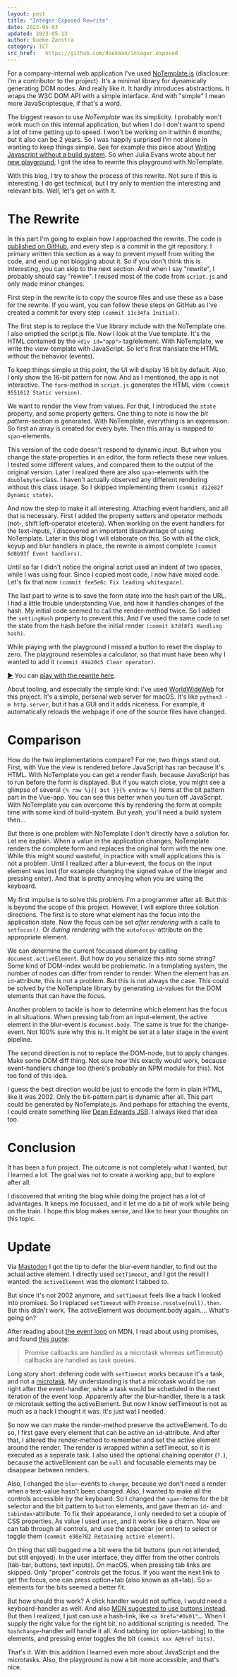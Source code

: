 ```yaml
---
layout: post
title: "Integer Exposed Rewrite"
date: 2023-05-03
updated: 2023-05-13
author: Doeke Zanstra
category: ICT
src_href:	https://github.com/doekman/integer.exposed
---
```


For a company-internal web application I've used [NoTemplate.js][notemplate] (disclosure: I'm a contributor to the project). It's a minimal library for dynamically generating DOM nodes. And really like it. It hardly introduces abstractions. It wraps the W3C DOM API with a simple interface. And with "simple" I mean more JavaScriptesque, if that's a word.

The biggest reason to use _NoTemplate_ was its simplicity. I probably won't work much on this internal application, but when I do I don't want to spend a lot of time getting up to speed. I won't be working on it within 6 months, but it also can be 2 years. So I was happily surprised I'm not alone in wanting to keep things simple. See for example this piece about [Writing Javascript without a build system][no_build]. So when Julia Evans wrote about her [new playground][int_exposed], I got the idea to rewrite this playground with NoTemplate.

With this blog, I try to show the process of this rewrite. Not sure if this is interesting. I do get technical, but I try only to mention the interesting and relevant bits. Well, let's get on with it.


The Rewrite
===========

In this part I'm going to explain how I approached the rewrite. The code is [published on GitHub][repo], and every step is a commit in the git repository. I primary written this section as a way to prevent myself from writing the code, and end up not blogging about it. So if you don't think this is interesting, you can skip to the next section. And when I say "rewrite", I probably should say "rewire". I reused most of the code from `script.js` and only made minor changes.

First step in the rewrite is to copy the source files and use these as a base for the rewrite. If you want, you can follow these steps on GitHub as I've created a commit for every step `(commit 11c34fa Initial)`.

The first step is to replace the Vue library include with the NoTemplate one. I also emptied the script.js file. Now I look at the Vue template. It's the HTML contained by the `<div id="app">` tag/element. With NoTemplate, we write the view-template with JavaScript. So let's first translate the HTML without the behavior (events).

To keep things simple at this point, the UI will display 16 bit by default. Also, I only show the 16-bit pattern for now. And as I mentioned, the app is not interactive. The `form`-method in `script.js` generates the HTML view `(commit 9551612 Static version)`.

We want to render the view from values. For that, I introduced the `state` property, and some  property getters. One thing to note is how the _bit pattern_-section is generated. With NoTemplate, everything is an expression. So first an array is created for every byte. Then this array is mapped to `span`-elements.

This version of the code doesn't respond to dynamic input. But when you change the state-properties in an editor, the form reflects these new values. I tested some different values, and compared them to the output of the original version. Later I realized there are also `span`-elements with the `doublebyte`-class. I haven't actually observed any different rendering without this class usage. So I skipped implementing them `(commit d12e82f Dynamic state)`.

And now the step to make it all interesting. Attaching event handlers, and all that is necessary. First I added the property setters and operator methods (not-, shift left-operator etcetera). When working on the event handlers for the text-inputs, I discovered an important disadvantage of using NoTemplate. Later in this blog I will elaborate on this. So with all the click, keyup and blur handlers in place, the rewrite is almost complete `(commit 6d8b93f Event handlers)`.

Until so far I didn't notice the original script used an indent of two spaces, while I was using four. Since I copied most code, I now have mixed code. Let's fix that now `(commit fee5e6c Fix leading whitespace)`.

The last part to write is to save the form state into the hash part of the URL. I had a little trouble understanding Vue, and how it handles changes of the hash. My initial code seemed to call the render-method twice. So I added the `settingHash` property to prevent this. And I've used the same code to set the state from the hash before the initial render `(commit b7df8f1 Handling hash)`.

While playing with the playground I missed a button to reset the display to zero. The playground resembles a calculator, so that must have been why I wanted to add it `(commit 49a20c5 Clear operator)`.

[▶️][int_exposed_rewrite] You can [play with the rewrite here][int_exposed_rewrite].

About tooling, and especially the simple kind: I've used [WorldWideWeb][wwwapp] for this project. It's a simple, personal web server for macOS. It's like `python3 -m http.server`, but it has a GUI and it adds niceness. For example, it automatically reloads the webpage if one of the source files have changed. 


Comparison
==========

How do the two implementations compare? For me, two things stand out. First, with Vue the view is rendered before JavaScript has ran because it's HTML. With NoTemplate you can get a render flash, because JavaScript has to run before the form is displayed. But if you watch close, you might see a glimpse of several `{% raw %}{{ bit }}{% endraw %}` items at the bit pattern part in the Vue-app. You can see this better when you turn off JavaScript. With NoTemplate you can overcome this by rendering the form at compile time with some kind of build-system. But yeah, you'll need a build system then...

But there is one problem with NoTemplate I don't directly have a solution for. Let me explain. When a value in the application changes, NoTemplate renders the complete form and replaces the original form with the new one. While this might sound wasteful, in practice with small applications this is not a problem. Until I realized after a blur-event, the focus on the input element was lost (for example changing the signed value of the integer and pressing enter). And that is pretty annoying when you are using the keyboard. 

My first impulse is to solve this problem. I'm a programmer after all. But this is beyond the scope of this project. However, I will explore three solution directions. The first is to store what element has the focus into the application state. Now the focus can be set _after rendering_ with a calls to `setfocus()`. Or _during rendering_ with the  `autofocus`-attribute on the appropriate element.

We can determine the current focussed element by calling `document.activeElement`. But how do you serialize this into some string? Some kind of DOM-index would be problematic. In a templating system, the number of nodes can differ from render to render. When the element has an `id`-attribute, this is not a problem. But this is not always the case. This could be solved by the NoTemplate library by generating `id`-values for the DOM elements that can have the focus.

Another problem to tackle is how to determine which element has the focus in all situations. When pressing tab from an input-element, the active element in the blur-event is `document.body`. The same is true for the change-event. Not 100% sure why this is. It might be set at a later stage in the event pipeline.

The second direction is not to replace the DOM-node, but to apply changes. Make some DOM diff thing. Not sure how this exactly would work, because event-handlers change too (there's probably an NPM module for this). Not too fond of this idea.

I guess the best direction would be just to encode the form in plain HTML, like it was 2002. Only the bit-pattern part is dynamic after all. This part could be generated by NoTemplate.js. And perhaps for attaching the events, I could create something like [Dean Edwards JSB][jsb]. I always liked that idea too.


Conclusion
==========

It has been a fun project. The outcome is not completely what I wanted, but I learned a lot. The goal was not to create a working app, but to explore after all.

I discovered that writing the blog while doing the project has a lot of advantages. It keeps me focussed, and it let me do a bit of work while being on the train. I hope this blog makes sense, and like to hear your thoughts on this topic.


Update
======

Via [Mastodon][mast_thread] I got the tip to defer the blur-event handler, to find out the actual active element. I directly used `setTimeout`, and I got the result I wanted: the `activeElement` was the element I tabbed to.

But since it's not 2002 anymore, and `setTimeout` feels like a hack I looked into promises. So I replaced `setTimeout` with `Promise.resolve(null).then`. But this didn't work. The activeElement was document.body again.... What's going on?

After reading about [the event loop][event_loop] on MDN, I read about using promises, and found [this quote][task_vs_micro]:

> Promise callbacks are handled as a microtask whereas setTimeout() callbacks are handled as task queues.

Long story short: defering code with `setTimeout` works because it's a task, and not a [microtask][microtasks]. My understanding is that a microtask would be ran right after the event-handler, while a task would be scheduled in the next iteration of the event loop. Apparently after the blur-handler, there is a task or microtask setting the activeElement. But now I know setTimeout is not as much as a hack I thought it was. It's just wat I needed.

So now we can make the render-method preserve the activeElement. To do so, I first gave every element that can be active an `id`-attribute. And after that, I altered the render-method to remember and set the active element around the render. The render is wrapped within a setTimeout, so it is executed as a seperate task. I also used the optional chaining operator (`?.`), because the activeElement can be `null` and focusable elements may be disappear between renders.

Also, I changed the `blur`-events to `change`, because we don't need a render when a text-value hasn't been changed. Also, I wanted to make all the controls accessible by the keyboard. So I changed the `span`-items for the bit selector and the bit pattern to `button` elements, and gave them an `id`- and `tabindex`-attribute. To fix their appearance, I only needed to set a couple of CSS properties. As value I used `unset`, and it works like a charm. Now we can tab through all controls, and use the spacebar (or enter) to select or toggle them `(commit e98e782 Retaining active element)`.

On thing that still bugged me a bit were the bit buttons (pun not intended, but still enjoyed). In the user interface, they differ from the other controls (tab-bar, buttons, text inputs). On macOS, when pressing tab links are skipped. Only "proper" controls get the focus. If you want the next link to get the focus, one can press option+tab (also known as alt+tab). So `a`-elements for the bits seemed a better fit.

But how should this work? A click handler would not suffice, I would need a keyboard-handler as well. And also [MDN suggested to use buttons instead][a_onclick]. But then I realized, I just can use a hash-link, like `<a href="#0x01"…`. When I supply the right value for the right bit, no additional scripting is needed. The `hashchange`-handler will handle it all. And tabbing (or option-tabbing) to the elements, and pressing enter toggles the bit `(commit xxx A@href bits)`.

That's it. With this addition I learned even more about JavaScript and the microtasks. Also, the playground is now a bit more accessible, and that's nice.



[no_build]: https://jvns.ca/blog/2023/02/16/writing-javascript-without-a-build-system/ "Writing Javascript without a build system, by Julia Evans"
[int_exposed]: https://jvns.ca/blog/2023/04/19/new-playground-integer-exposed/ "New playground: integer.exposed, by Julia Evans"
[int_exposed_rewrite]: https://blog.zanstra.com/integer.exposed/ 
[notemplate]: https://github.com/stefanhaustein/notemplate
[repo]: https://github.com/doekman/integer.exposed
[jsb]: http://dean.edwards.name/jsb/ "JavaScript Bindings"
[wwwapp]: https://blog.iconfactory.com/2022/06/worldwideweb-part-2/
[mast_thread]: https://mastodon.nl/@dukoid@mastodon.social/110329152286258188
[event_loop]: https://developer.mozilla.org/en-US/docs/Web/JavaScript/Event_loop
[task_vs_micro]: https://developer.mozilla.org/en-US/docs/Web/JavaScript/Guide/Using_promises#task_queues_vs._microtasks
[microtasks]: https://developer.mozilla.org/en-US/docs/Web/API/HTML_DOM_API/Microtask_guide
[a_onclick]: https://developer.mozilla.org/en-US/docs/Web/HTML/Element/a#onclick_events
